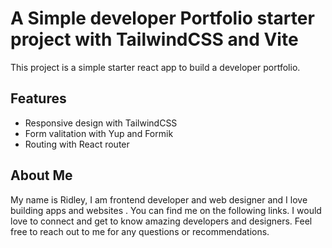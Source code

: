 
# A Simple developer Portfolio starter project with TailwindCSS and Vite

This project is a simple starter react app to build a developer portfolio.

## Features

- Responsive design with TailwindCSS
- Form valitation with Yup and Formik
- Routing with React router

## About Me

My name is Ridley, I am frontend developer and  web designer and I love building apps and websites . You can find me on the following links. I would love to connect and get to know amazing developers and designers. Feel free to reach out to me for any questions or recommendations.

